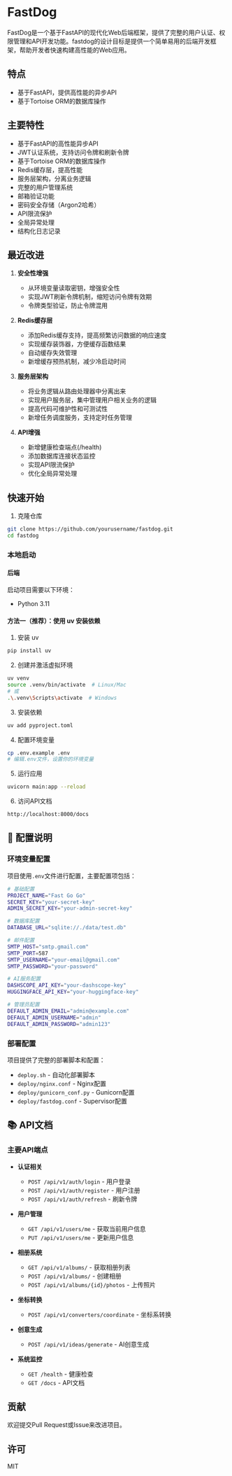 # FastDog

FastDog是一个基于FastAPI的现代化Web后端框架，提供了完整的用户认证、权限管理和API开发功能。fastdog的设计目标是提供一个简单易用的后端开发框架，帮助开发者快速构建高性能的Web应用。
## 特点
- 基于FastAPI，提供高性能的异步API
- 基于Tortoise ORM的数据库操作

## 主要特性

- 基于FastAPI的高性能异步API
- JWT认证系统，支持访问令牌和刷新令牌
- 基于Tortoise ORM的数据库操作
- Redis缓存层，提高性能
- 服务层架构，分离业务逻辑
- 完整的用户管理系统
- 邮箱验证功能
- 密码安全存储（Argon2哈希）
- API限流保护
- 全局异常处理
- 结构化日志记录

## 最近改进

1. **安全性增强**
   - 从环境变量读取密钥，增强安全性
   - 实现JWT刷新令牌机制，缩短访问令牌有效期
   - 令牌类型验证，防止令牌混用

2. **Redis缓存层**
   - 添加Redis缓存支持，提高频繁访问数据的响应速度
   - 实现缓存装饰器，方便缓存函数结果
   - 自动缓存失效管理
   - 新增缓存预热机制，减少冷启动时间

3. **服务层架构**
   - 将业务逻辑从路由处理器中分离出来
   - 实现用户服务层，集中管理用户相关业务的逻辑
   - 提高代码可维护性和可测试性
   - 新增任务调度服务，支持定时任务管理

4. **API增强**
   - 新增健康检查端点(/health)
   - 添加数据库连接状态监控
   - 实现API限流保护
   - 优化全局异常处理

## 快速开始

1. 克隆仓库
```bash
git clone https://github.com/yourusername/fastdog.git
cd fastdog
```

### 本地启动
#### 后端
启动项目需要以下环境：
- Python 3.11

#### 方法一（推荐）：使用 uv 安装依赖
1. 安装 uv
```sh
pip install uv
```

2. 创建并激活虚拟环境
```sh
uv venv
source .venv/bin/activate  # Linux/Mac
# 或
.\.venv\Scripts\activate  # Windows
```

3. 安装依赖
```sh
uv add pyproject.toml
```

4. 配置环境变量
```bash
cp .env.example .env
# 编辑.env文件，设置你的环境变量
```

5. 运行应用
```bash
uvicorn main:app --reload
```

6. 访问API文档
```
http://localhost:8000/docs
```

## 🔧 配置说明

### 环境变量配置
项目使用`.env`文件进行配置，主要配置项包括：

```bash
# 基础配置
PROJECT_NAME="Fast Go Go"
SECRET_KEY="your-secret-key"
ADMIN_SECRET_KEY="your-admin-secret-key"

# 数据库配置
DATABASE_URL="sqlite://./data/test.db"

# 邮件配置
SMTP_HOST="smtp.gmail.com"
SMTP_PORT=587
SMTP_USERNAME="your-email@gmail.com"
SMTP_PASSWORD="your-password"

# AI服务配置
DASHSCOPE_API_KEY="your-dashscope-key"
HUGGINGFACE_API_KEY="your-huggingface-key"

# 管理员配置
DEFAULT_ADMIN_EMAIL="admin@example.com"
DEFAULT_ADMIN_USERNAME="admin"
DEFAULT_ADMIN_PASSWORD="admin123"
```

### 部署配置
项目提供了完整的部署脚本和配置：

- `deploy.sh` - 自动化部署脚本
- `deploy/nginx.conf` - Nginx配置
- `deploy/gunicorn_conf.py` - Gunicorn配置
- `deploy/fastdog.conf` - Supervisor配置

## 📚 API文档

### 主要API端点

- **认证相关**
  - `POST /api/v1/auth/login` - 用户登录
  - `POST /api/v1/auth/register` - 用户注册
  - `POST /api/v1/auth/refresh` - 刷新令牌

- **用户管理**
  - `GET /api/v1/users/me` - 获取当前用户信息
  - `PUT /api/v1/users/me` - 更新用户信息

- **相册系统**
  - `GET /api/v1/albums/` - 获取相册列表
  - `POST /api/v1/albums/` - 创建相册
  - `POST /api/v1/albums/{id}/photos` - 上传照片

- **坐标转换**
  - `POST /api/v1/converters/coordinate` - 坐标系转换

- **创意生成**
  - `POST /api/v1/ideas/generate` - AI创意生成

- **系统监控**
  - `GET /health` - 健康检查
  - `GET /docs` - API文档

## 贡献

欢迎提交Pull Request或Issue来改进项目。

## 许可

MIT